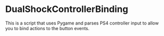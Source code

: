 # DualShockControllerBinding
This is a script that uses Pygame and parses PS4 controller input to allow you to bind actions to the button events.
